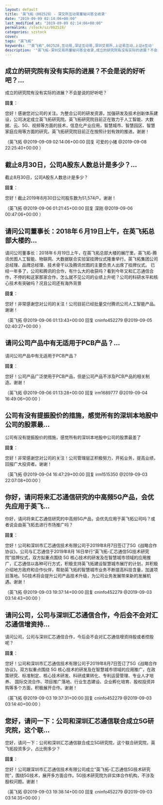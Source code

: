 ```yaml
---
layout: default
title: '英飞拓（002528）- 深交所互动易董秘问答全收录'
date: "2019-09-09 02:14:06+00:00"
last_modified_at: "2019-09-09 02:14:06+00:00"
permalink: /stock/sz/002528/
categories: szstock
cover: 
tags: "英飞拓"
keywords: '"英飞拓",002528,互动易,深证互动易,深圳交易所,上证易互动,上证e互动'
description: '"英飞拓-深圳交易所董秘问答全收录,成立的研究院有没有实际的进展？不会是说的好听吧？"'
---
```


## 成立的研究院有没有实际的进展？不会是说的好听吧？...

成立的研究院有没有实际的进展？不会是说的好听吧？

**回复**：

您好！感谢您对公司的关注。为整合公司的研发资源，加强研发及技术创新体系建设，公司决定成立英飞拓研究院。英飞拓研究院目前正在致力于人工智能、大数据、云、5G、视频等方面的技术，信息化产业应用，智慧城市、智慧园区、智慧家庭应用等方面的研究。英飞拓研究院目前正在按照计划有效的推进。谢谢！ 

（英飞拓  @2019-09-09 02:14:06+00:00 回复 可爱的小猪  @2019-09-08 22:25:40+00:00 ）

## 截止8月30日，公司A股东人数总计是多少？...

截止8月30日，公司A股东人数总计是多少？

**回复**：

您好！截止2019年8月30日公司股东数为51,574户。谢谢！ 

（英飞拓  @2019-09-06 01:21:45+00:00 回复 深刚  @2019-09-06 00:47:06+00:00 ）

## 请问公司董事长：2018年６月19日上午，在英飞拓总部大楼的...

请问公司董事长：2018年６月19日上午，在英飞拓总部大楼的展厅里，英飞拓-腾讯优图人工智能、物联网、大数据联合实验室挂牌仪式隆重举行。英飞拓集团公司总经理、品牌总经理、技术骨干以及腾讯优图的主要负责人出席了挂牌仪式。 已经一年多了，公司和腾讯的合作，有什么大的收获吗？看到今年又和汇芯通信合作，不停的和这家那家合作，怎么就不见公司的业绩上升呢？公司的科研水平和核心技术有突破吗？况且公司还有海外背景

**回复**：

您好！非常感谢您对公司的关注！公司目前已经批量交付腾讯公司人工智能产品。谢谢！ 

（英飞拓  @2019-09-06 01:13:43+00:00 回复 cninfo452279  @2019-09-05 02:40:27+00:00 ）

## 请问公司产品中有无适用于PCB产品？...

请问公司产品中有无适用于PCB产品？

**回复**：

您好！公司产品广泛使用于PCB产品，但是公司产品不涉及PCB产品的相关制造。谢谢！ 

（英飞拓  @2019-09-06 01:13:28+00:00 回复 irm1689777  @2019-09-04 16:49:06+00:00 ）

## 公司有没有提振股价的措施，感觉所有的深圳本地股中公司的股票最...

公司有没有提振股价的措施，感觉所有的深圳本地股中公司的股票最差了

**回复**：

您好！非常感谢您对公司的关注！公司管理层正积极努力，开拓业务，提高业绩，回报广大投资者。谢谢！ 

（英飞拓  @2019-09-04 16:47:29+00:00 回复 irm1515350  @2019-09-03 22:07:08+00:00 ）

## 你好，请问将来汇芯通信研究的中高频5G产品，会优先应用于英飞...

你好，请问将来汇芯通信研究的中高频5G产品，会优先应用于英飞拓公司吗？或者说会由英飞拓去进行市场推广吗？

**回复**：

您好！公司和深圳市汇芯通信技术有限公司于2019年8月7日签订了5G《战略合作协议》。公司与汇芯通信于2019年8月 16日举行“英飞拓-汇芯通信5G技术研究院”挂牌仪式，双方拟重点围绕 5G 核心技术的研发及在智慧城市领域的应用推广，汇芯通信以各种可行方式，积极支持英飞拓建设智慧城市展厅的计划，并积极介绍地方政府和合作伙伴，帮助英飞拓的智慧城市业务不断提高科技含量，加速项目落地。5G技术将会提升公司产品技术升级，为公司业务发展带来新的发展机遇。谢谢！ 

（英飞拓  @2019-09-03 19:37:14+00:00 回复 cninfo452279  @2019-09-03 03:14:43+00:00 ）

## 请问公司，公司与深圳汇芯通信合作，今后会不会对汇芯通信增资持...

请问公司，公司与深圳汇芯通信合作，今后会不会对汇芯通信增资持股或者控股呢？

**回复**：

您好！公司和深圳市汇芯通信技术有限公司于2019年8月7日签订了5G《战略合作协议》。双方拟重点围绕 5G 核心技术的研发及在智慧城市领域的应用推广，在政策研究、标准制定、核心技术研发、科研成果转化、专利运营管理、专业人才培养、 国际交流合作、项目推广落地、行业生态建设、企业孵化培育、股权投资并购等多个方面，积极展开合作。谢谢！ 

（英飞拓  @2019-09-03 19:37:31+00:00 回复 cninfo452279  @2019-09-03 03:14:40+00:00 ）

## 您好，请问一下：公司和深圳汇芯通信联合成立5G研究院，这个联...

您好，请问一下：公司和深圳汇芯通信联合成立5G研究院，这个联合研究院，英飞拓投资多少，占比例多少？

**回复**：

您好！公司跟深圳市汇芯通信技术有限公司成立“英飞拓-汇芯通信5G技术研究院”，围绕5G技术，展开多方面合作。5G技术研究院为非实体合作机构，不涉及股权问题。谢谢！ 

（英飞拓  @2019-09-03 19:38:14+00:00 回复 cninfo452279  @2019-09-03 03:14:35+00:00 ）

